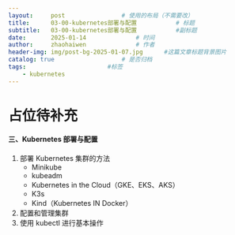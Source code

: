 ```yaml
---
layout:     post   				# 使用的布局（不需要改）
title:      03-00-kubernetes部署与配置 			# 标题 
subtitle:   03-00-kubernetes部署与配置 			#副标题
date:       2025-01-14 				# 时间
author:     zhaohaiwen 				# 作者
header-img: img/post-bg-2025-01-07.jpg		#这篇文章标题背景图片
catalog: true 					# 是否归档
tags:						#标签
    - kubernetes
---
```

# 占位待补充


#### 三、Kubernetes 部署与配置

1. 部署 Kubernetes 集群的方法
   - Minikube
   - kubeadm
   - Kubernetes in the Cloud（GKE、EKS、AKS）
   - K3s
   - Kind（Kubernetes IN Docker）
2. 配置和管理集群
3. 使用 kubectl 进行基本操作
